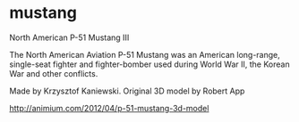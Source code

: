 # mustang
North American P-51 Mustang III

The North American Aviation P-51 Mustang was an American long-range, single-seat fighter and fighter-bomber used during World War II, the Korean War and other conflicts.

Made by Krzysztof Kaniewski. Original 3D model by Robert App

http://animium.com/2012/04/p-51-mustang-3d-model